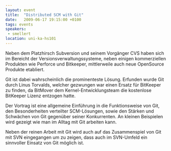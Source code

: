 ```yaml
---
layout: event
title:  "Distributed SCM with Git"
date:   2009-06-17 19:15:00 +0100
tags: events
speakers:
 - smellert
location: uni-ka-hs101
---
```


 Neben dem Platzhirsch Subversion und seinem Vorgänger CVS haben sich im Bereicht der Versionsverwaltungssysteme, neben einigen kommerziellen Produkten wie Perforce und Bitkeeper, mittlerweile auch neue OpenSource Produkte etabliert.

Git ist dabei wahrscheinlich die prominenteste Lösung. Erfunden wurde Git durch Linus Torvalds, welcher gezwungen war einen Ersatz für BitKeeper zu finden, da BitMover dem Kernel-Entwicklungsteam die kostenlose BitKeeper Lizenz entzogen hatte.

Der Vortrag ist eine allgemeine Einführung in die Funktionsweise von Git, den Besonderheiten verteilter SCM-Lösungen, sowie den Stärken und Schwächen von Git gegenüber seiner Konkurrenten. An kleinen Beispielen wird gezeigt wie man im Alltag mit Git arbeiten kann.

Neben der reinen Arbeit mit Git wird auch auf das Zusammenspiel von Git mit SVN eingegangen um zu zeigen, dass auch im SVN-Umfeld ein sinnvoller Einsatz von Git möglich ist.
